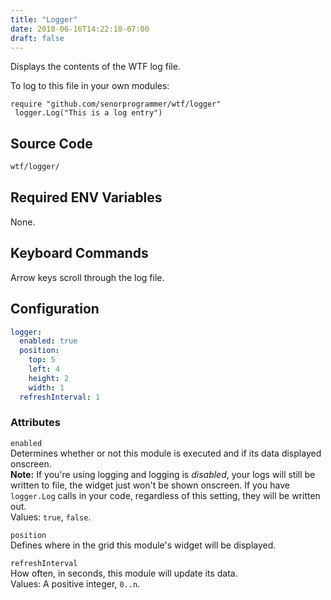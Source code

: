 ```yaml
---
title: "Logger"
date: 2018-06-16T14:22:18-07:00
draft: false
---
```


Displays the contents of the WTF log file.

To log to this file in your own modules:

```golang
require "github.com/senorprogrammer/wtf/logger"
 logger.Log("This is a log entry")
```

## Source Code

```bash
wtf/logger/
```

## Required ENV Variables

None.

## Keyboard Commands

Arrow keys scroll through the log file.

## Configuration

```yaml
logger:
  enabled: true
  position:
    top: 5
    left: 4
    height: 2
    width: 1
  refreshInterval: 1
```

### Attributes

`enabled` <br />
Determines whether or not this module is executed and if its data displayed onscreen. <br />
**Note:** If you're using logging and logging is _disabled_, your logs
will still be written to file, the widget just won't be shown onscreen.
If you have `logger.Log` calls in your code, regardless of this setting,
they will be written out. <br />
Values: `true`, `false`.

`position` <br />
Defines where in the grid this module's widget will be displayed. <br />

`refreshInterval` <br />
How often, in seconds, this module will update its data. <br />
Values: A positive integer, `0..n`.
